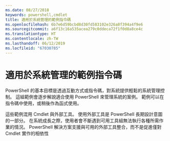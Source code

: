 ```yaml
---
ms.date: 08/27/2018
keywords: powershell,cmdlet
title: 適用於系統管理的範例指令碼
ms.openlocfilehash: 6b7e6d59bcbd8d30fd583102e326a8f394a4f9e6
ms.sourcegitcommit: a6f13c16a535acea279c0ddeca72f1f0d8a8ce4c
ms.translationtype: HT
ms.contentlocale: zh-TW
ms.lasthandoff: 06/12/2019
ms.locfileid: "67030785"
---
```

# <a name="sample-scripts-for-system-administration"></a>適用於系統管理的範例指令碼

PowerShell 的基本目標是透過互動方式或指令碼，對系統提供輕鬆的系統管理控制。 這組範例會逐步解說適合使用 PowerShell 來管理系統的案例。 範例可以在指令碼中使用，或稍後作為函式使用。

這些範例混用 Cmdlet 與外部工具。 使用外部工具是 PowerShell 長期設計意圖的一部分。 在系統成長之際，使用者會不斷遇到可用工具組無法執行各種所需作業的情況。 PowerShell 解決方案支援與可用的外部工具整合，而不是促進僅對 Cmdlet 實作的相依性
